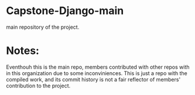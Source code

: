 # Capstone-Django-main
main repository of the project.
# Notes:
Eventhouh this is the main repo, members contributed with other repos with in this organization due to some inconviniences. This is just a repo with the compiled work, and its commit history is not a fair reflector of members' contribution to the project.
